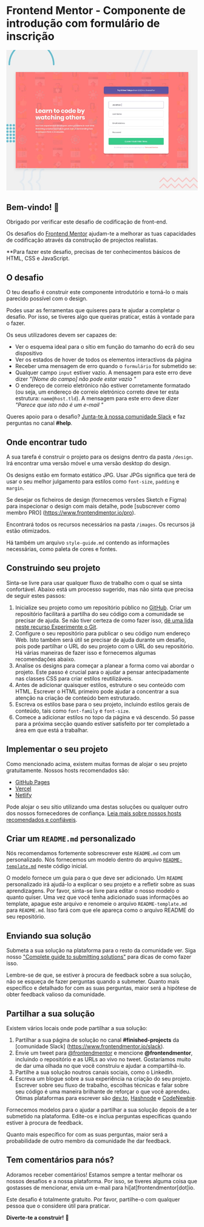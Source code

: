 # Frontend Mentor - Componente de introdução com formulário de inscrição

![Pré-visualização do design para o desafio de codificação do componente Introdução com formulário de inscrição](./design/desktop-preview.jpg)

## Bem-vindo! 👋

Obrigado por verificar este desafio de codificação de front-end.

Os desafios do [Frontend Mentor](https://www.frontendmentor.io) ajudam-te a melhorar as tuas capacidades de codificação através da construção de projectos realistas.

**Para fazer este desafio, precisas de ter conhecimentos básicos de HTML, CSS e JavaScript.

## O desafio

O teu desafio é construir este componente introdutório e torná-lo o mais parecido possível com o design.

Podes usar as ferramentas que quiseres para te ajudar a completar o desafio. Por isso, se tiveres algo que queiras praticar, estás à vontade para o fazer.

Os seus utilizadores devem ser capazes de:

- Ver o esquema ideal para o sítio em função do tamanho do ecrã do seu dispositivo
- Ver os estados de hover de todos os elementos interactivos da página
- Receber uma mensagem de erro quando o `formulário` for submetido se:
- Qualquer campo `input` estiver vazio. A mensagem para este erro deve dizer *"[Nome do campo] não pode estar vazio "*
- O endereço de correio eletrónico não estiver corretamente formatado (ou seja, um endereço de correio eletrónico correto deve ter esta estrutura: `name@host.tld`). A mensagem para este erro deve dizer *"Parece que isto não é um e-mail "*

Queres apoio para o desafio? [Junta-te à nossa comunidade Slack](https://www.frontendmentor.io/slack) e faz perguntas no canal **#help**.

## Onde encontrar tudo

A sua tarefa é construir o projeto para os designs dentro da pasta `/design`. Irá encontrar uma versão móvel e uma versão desktop do design. 

Os designs estão em formato estático JPG. Usar JPGs significa que terá de usar o seu melhor julgamento para estilos como `font-size`, `padding` e `margin`. 

Se desejar os ficheiros de design (fornecemos versões Sketch e Figma) para inspecionar o design com mais detalhe, pode [subscrever como membro PRO] (https://www.frontendmentor.io/pro).

Encontrará todos os recursos necessários na pasta `/images`. Os recursos já estão otimizados.

Há também um arquivo `style-guide.md` contendo as informações necessárias, como paleta de cores e fontes.

## Construindo seu projeto

Sinta-se livre para usar qualquer fluxo de trabalho com o qual se sinta confortável. Abaixo está um processo sugerido, mas não sinta que precisa de seguir estes passos:

1. Inicialize seu projeto como um repositório público no [GitHub](https://github.com/). Criar um repositório facilitará a partilha do seu código com a comunidade se precisar de ajuda. Se não tiver certeza de como fazer isso, [dê uma lida neste recurso Experimente o Git](https://try.github.io/).
2. Configure o seu repositório para publicar o seu código num endereço Web. Isto também será útil se precisar de ajuda durante um desafio, pois pode partilhar o URL do seu projeto com o URL do seu repositório. Há várias maneiras de fazer isso e fornecemos algumas recomendações abaixo.
3. Analise os designs para começar a planear a forma como vai abordar o projeto. Este passo é crucial para o ajudar a pensar antecipadamente nas classes CSS para criar estilos reutilizáveis.
4. Antes de adicionar quaisquer estilos, estruture o seu conteúdo com HTML. Escrever o HTML primeiro pode ajudar a concentrar a sua atenção na criação de conteúdo bem estruturado.
5. Escreva os estilos base para o seu projeto, incluindo estilos gerais de conteúdo, tais como `font-family` e `font-size`.
6. Comece a adicionar estilos no topo da página e vá descendo. Só passe para a próxima secção quando estiver satisfeito por ter completado a área em que está a trabalhar.

## Implementar o seu projeto

Como mencionado acima, existem muitas formas de alojar o seu projeto gratuitamente. Nossos hosts recomendados são:

- [GitHub Pages](https://pages.github.com/)
- [Vercel](https://vercel.com/)
- [Netlify](https://www.netlify.com/)

Pode alojar o seu sítio utilizando uma destas soluções ou qualquer outro dos nossos fornecedores de confiança. [Leia mais sobre nossos hosts recomendados e confiáveis](https://medium.com/frontend-mentor/frontend-mentor-trusted-hosting-providers-bf000dfebe).

## Criar um `README.md` personalizado

Nós recomendamos fortemente sobrescrever este `README.md` com um personalizado. Nós fornecemos um modelo dentro do arquivo [`README-template.md`](./README-template.md) neste código inicial.

O modelo fornece um guia para o que deve ser adicionado. Um `README` personalizado irá ajudá-lo a explicar o seu projeto e a refletir sobre as suas aprendizagens. Por favor, sinta-se livre para editar o nosso modelo o quanto quiser.
Uma vez que você tenha adicionado suas informações ao template, apague este arquivo e renomeie o arquivo `README-template.md` para `README.md`. Isso fará com que ele apareça como o arquivo README do seu repositório.

## Enviando sua solução

Submeta a sua solução na plataforma para o resto da comunidade ver. Siga nosso ["Complete guide to submitting solutions"](https://medium.com/frontend-mentor/a-complete-guide-to-submitting-solutions-on-frontend-mentor-ac6384162248) para dicas de como fazer isso.

Lembre-se de que, se estiver à procura de feedback sobre a sua solução, não se esqueça de fazer perguntas quando a submeter. Quanto mais específico e detalhado for com as suas perguntas, maior será a hipótese de obter feedback valioso da comunidade.

## Partilhar a sua solução

Existem vários locais onde pode partilhar a sua solução:

1. Partilhar a sua página de solução no canal **#finished-projects** da [comunidade Slack] (https://www.frontendmentor.io/slack). 
2. Envie um tweet para [@frontendmentor](https://twitter.com/frontendmentor) e mencione **@frontendmentor**, incluindo o repositório e as URLs ao vivo no tweet. Gostaríamos muito de dar uma olhada no que você construiu e ajudar a compartilhá-lo.
3. Partilhe a sua solução noutros canais sociais, como o LinkedIn.
4. Escreva um blogue sobre a sua experiência na criação do seu projeto. Escrever sobre seu fluxo de trabalho, escolhas técnicas e falar sobre seu código é uma maneira brilhante de reforçar o que você aprendeu. Ótimas plataformas para escrever são [dev.to](https://dev.to/), [Hashnode](https://hashnode.com/) e [CodeNewbie](https://community.codenewbie.org/).

Fornecemos modelos para o ajudar a partilhar a sua solução depois de a ter submetido na plataforma. Edite-os e inclua perguntas específicas quando estiver à procura de feedback. 

Quanto mais específico for com as suas perguntas, maior será a probabilidade de outro membro da comunidade lhe dar feedback.

## Tem comentários para nós?

Adoramos receber comentários! Estamos sempre a tentar melhorar os nossos desafios e a nossa plataforma. Por isso, se tiveres alguma coisa que gostasses de mencionar, envia um e-mail para hi[at]frontendmentor[dot]io.

Este desafio é totalmente gratuito. Por favor, partilhe-o com qualquer pessoa que o considere útil para praticar.

**Diverte-te a construir!** 🚀
